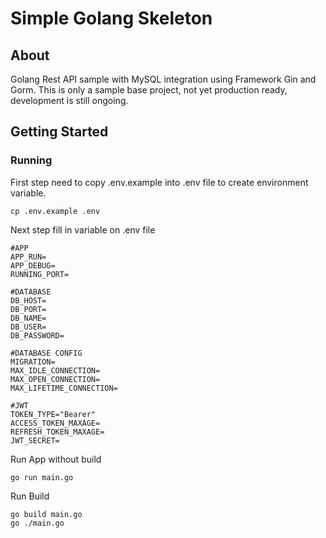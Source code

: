 # Simple Golang Skeleton

## About <a name = "about"></a>

Golang Rest API sample with MySQL integration using Framework Gin and Gorm.
This is only a sample base project, not yet production ready, development is still ongoing.

## Getting Started <a name = "getting_started"></a>


### Running

First step need to copy .env.example into .env file to create environment variable.

```
cp .env.example .env
```

Next step fill in variable on .env file

```
#APP
APP_RUN=
APP_DEBUG=
RUNNING_PORT=

#DATABASE
DB_HOST=
DB_PORT=
DB_NAME=
DB_USER=
DB_PASSWORD=

#DATABASE CONFIG
MIGRATION=
MAX_IDLE_CONNECTION=
MAX_OPEN_CONNECTION=
MAX_LIFETIME_CONNECTION=

#JWT
TOKEN_TYPE="Bearer"
ACCESS_TOKEN_MAXAGE=
REFRESH_TOKEN_MAXAGE=
JWT_SECRET=
```

Run App without build

```
go run main.go
```

Run Build
```
go build main.go
go ./main.go
```

